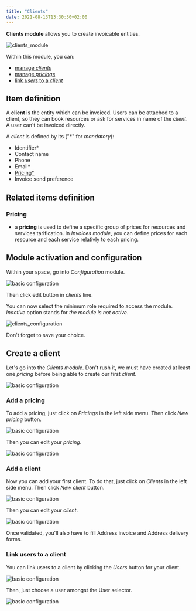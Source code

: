```yaml
---
title: "Clients"
date: 2021-08-13T13:30:30+02:00
---
```


**Clients module** allows you to create invoicable entities.

![clients_module](../../../clients_module_8.png)

Within this module, you can:

- [manage *clients*](./#add-a-client)
- [manage *pricings*](./#add-a-pricing)
- [link *users* to a *client*](./#link-users-to-a-client)

## Item definition

A **client** is the entity which can be invoiced. Users can be attached to a client, so they can book resources or ask for services in name of the *client*. A user can't be invoiced directly.

A *client* is defined by its ("\*" for *mandatory*):

- Identifier*
- Contact name
- Phone
- Email*
- [Pricing*](./#pricing)
- Invoice send preference

## Related items definition

### Pricing

- a **pricing** is used to define a specific group of prices for resources and services tarification. In *Invoices module*, you can define prices for each resource and each service relativly to each pricing.

## Module activation and configuration

Within your space, go into *Configuration* module.

![basic configuration](../../../basic_configuration_1.png)

Then click edit button in *clients* line.

You can now select the minimum role required to access the module. *Inactive* option stands for *the module is not active*.

![clients_configuration](../../../clients_module_0.png)

Don't forget to save your choice.

## Create a client

Let's go into the *Clients module*.
Don't rush it, we must have created at least one *pricing* before being able to create our first *client*.

[comment]: # (A client can have multiple users, and a user can be linked to multiple clients)

![basic configuration](../../../clients_module_1.png)

### Add a pricing

To add a pricing, just click on *Pricings* in the left side menu. Then click *New pricing* button.

![basic configuration](../../../clients_module_2.png)

Then you can edit your *pricing*.

![basic configuration](../../../clients_module_3.png)

### Add a client

Now you can add your first client.
To do that, just click on *Clients* in the left side menu. Then click *New client* button.

![basic configuration](../../../clients_module_4.png)

Then you can edit your *client*.

![basic configuration](../../../clients_module_5.png)

Once validated, you'll also have to fill Address invoice and Address delivery forms.

### Link users to a client

You can link users to a client by clicking the *Users* button for your client.

![basic configuration](../../../clients_module_6.png)

Then, just choose a user amongst the User selector.

![basic configuration](../../../clients_module_7.png)
